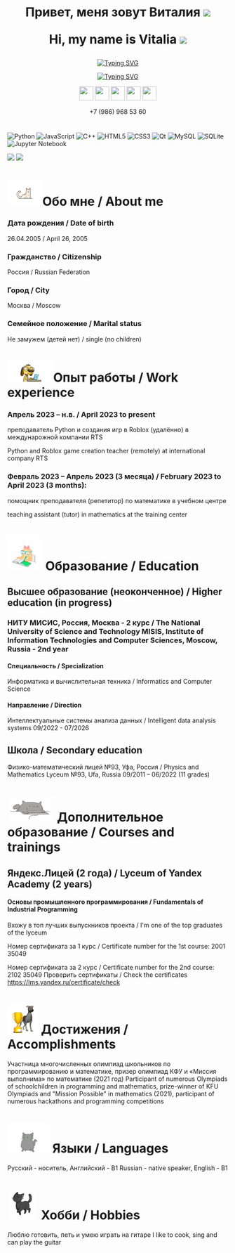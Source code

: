 <h1 align="center">Привет, меня зовут Виталия
<img src="https://github.com/blackcater/blackcater/raw/main/images/Hi.gif" height="32"/>

 Hi, my name is Vitalia
  <img src="https://github.com/blackcater/blackcater/raw/main/images/Hi.gif" height="32"/></h1>
<p align="center"><a href="https://git.io/typing-svg"><img src="https://readme-typing-svg.herokuapp.com?font=Fira+Code&pause=1000&color=5E5E5E&random=false&width=550&lines=%D0%A1%D1%82%D1%83%D0%B4%D0%B5%D0%BD%D1%82%D0%BA%D0%B0+%D0%9C%D0%98%D0%A1%D0%98%D0%A1%2C++%D0%BF%D1%80%D0%BE%D0%B3%D1%80%D0%B0%D0%BC%D0%BC%D0%B8%D1%81%D1%82+%D0%B8+%D0%BF%D1%80%D0%B5%D0%BF%D0%BE%D0%B4%D0%B0%D0%B2%D0%B0%D1%82%D0%B5%D0%BB%D1%8C" alt="Typing SVG" /></a>  </p> <p align="center"><a align="center" href="https://git.io/typing-svg"><img src="https://readme-typing-svg.herokuapp.com?font=Fira+Code&pause=1000&color=5E5E5E&random=false&width=435&lines=MISIS+student%2C+programmer+and+teacher" alt="Typing SVG" /></a>  </p> 

<p align="center"> <a href="https://t.me/vvvvvitalia"> <img height="32" width="32" src="https://cdn.jsdelivr.net/npm/simple-icons@v9/icons/telegram.svg" /></a>  
<a href="https://vk.com/v.vvvvi"> <img height="32" width="32" src="https://cdn.jsdelivr.net/npm/simple-icons@v9/icons/vk.svg" /></a>
<a href="discordapp.com/users/696341052445163570"> <img height="32" width="32" src="https://cdn.jsdelivr.net/npm/simple-icons@v9/icons/discord.svg" /></a>
  <a href="https://mail.yandex.ru/compose?mailto=vitaliya2604@yandex.ru&subject=Hello&body=Text"> <img height="32" width="32" src="https://cdn.jsdelivr.net/npm/simple-icons@v9/icons/gmail.svg" /></a>
  <a href="https://wa.me/qr/R7C42JXHIFCCG1"> <img height="32" width="32" src="https://cdn.jsdelivr.net/npm/simple-icons@v9/icons/whatsapp.svg" /></a>
  
  
</p>
<p align="center">
+7 (986) 968 53 60
</p>

<h1>
  
</h1>


  ![Python](https://img.shields.io/badge/python-3670A0?style=for-the-badge&logo=python&logoColor=ffdd54) ![JavaScript](https://img.shields.io/badge/javascript-%23323330.svg?style=for-the-badge&logo=javascript&logoColor=%23F7DF1E) ![C++](https://img.shields.io/badge/c++-%2300599C.svg?style=for-the-badge&logo=c%2B%2B&logoColor=white) ![HTML5](https://img.shields.io/badge/html5-%23E34F26.svg?style=for-the-badge&logo=html5&logoColor=white) ![CSS3](https://img.shields.io/badge/css3-%231572B6.svg?style=for-the-badge&logo=css3&logoColor=white) ![Qt](https://img.shields.io/badge/Qt-%23217346.svg?style=for-the-badge&logo=Qt&logoColor=white) ![MySQL](https://img.shields.io/badge/mysql-%2300f.svg?style=for-the-badge&logo=mysql&logoColor=white) ![SQLite](https://img.shields.io/badge/sqlite-%2307405e.svg?style=for-the-badge&logo=sqlite&logoColor=white) ![Jupyter Notebook](https://img.shields.io/badge/jupyter-%23FA0F00.svg?style=for-the-badge&logo=jupyter&logoColor=white)
<p align="center">
  
![](https://github-profile-summary-cards.vercel.app/api/cards/most-commit-language?username=vitalia2005&theme=buefy)
![](https://github-profile-summary-cards.vercel.app/api/cards/repos-per-language?username=vitalia2005&theme=buefy)
</p>

<h1>
  
</h1>


<h1><img src="https://github.com/Vitalia2005/Vitalia2005/blob/main/015c615900a746a801214550086613.gif" height="60"/>Обо мне / About me</h1>

### Дата рождения / Date of birth
26.04.2005 / April 26, 2005
### Гражданство / Citizenship
Россия / Russian Federation
### Город / City
Москва / Moscow
### Семейное положение / Marital status
Не замужем (детей нет) / single (no children)


<h1><img src="https://github.com/Vitalia2005/Vitalia2005/blob/main/work.gif" height="50"/>Опыт работы / Work experience</h1>


### Апрель 2023 – н.в. / April 2023 to present
преподаватель Python и создания игр в Roblox (удалённо) в междунарожной компании RTS 

Python and Roblox game creation teacher (remotely) at international company RTS
### Февраль 2023 – Апрель 2023 (3 месяца) / February 2023 to April 2023 (3 months): 
помощник преподавателя (репетитор) по математике в учебном центре

teaching assistant (tutor) in mathematics at the training center
<h1> <img src="https://github.com/Vitalia2005/Vitalia2005/blob/main/study.gif" height="80"/>  Образование / Education</h1>

## Высшее образование (неоконченное) / Higher education (in progress)
### НИТУ МИСИС, Россия, Москва - 2 курс / The National University of Science and Technology MISIS, Institute of Information Technologies and Computer Sciences, Moscow, Russia - 2nd year
#### Специальность / Specialization 
Информатика и вычислительная техника / Informatics and Computer Science
#### Направление / Direction
Интеллектуальные системы анализа данных / Intelligent data analysis systems
09/2022 - 07/2026 

## Школа / Secondary education
Физико-математический лицей №93, Уфа, Россия / Physics and Mathematics Lyceum №93, Ufa, Russia
09/2011 – 06/2022 (11 grades)

<h1> <img src="https://github.com/Vitalia2005/Vitalia2005/blob/main/k.gif" height="60"/>  Дополнительное образование / Courses and trainings</h1>


## Яндекс.Лицей (2 года) / Lyceum of Yandex Academy (2 years)
#### Основы промышленного программирования / Fundamentals of Industrial Programming
Вхожу в топ лучших выпускников проекта / I'm one of the top graduates of the lyceum

Номер сертификата за 1 курс / Certificate number for the 1st course: 2001 35049

Номер сертификата за 2 курс / Certificate number for the 2nd course: 2102 35049
Проверить сертификаты / Check the certificates
https://lms.yandex.ru/certificate/check

<h1> <img src="https://github.com/Vitalia2005/Vitalia2005/blob/main/hunde580%20(1).gif" height="70"/>  Достижения / Accomplishments</h1>

 Участница многочисленных олимпиад школьников по программированию и математике, призер олимпиад КФУ и «Миссия выполнима» по математике (2021 год)
 Participant of numerous Olympiads of schoolchildren in programming and mathematics, prize-winner of KFU Olympiads and "Mission Possible" in mathematics (2021), participant of numerous hackathons and programming competitions

<h1> <img src="https://github.com/Vitalia2005/Vitalia2005/blob/main/WKQV.gif" height="70"/>  Языки / Languages</h1>

Русский - носитель, Английский - B1
Russian - native speaker, English - B1

 
 
<h1> <img src="https://github.com/Vitalia2005/Vitalia2005/blob/main/1621974121_kotenok-12.gif" height="70"/>  Хобби / Hobbies</h1>

Люблю готовить, петь и умею играть на гитаре
I like to cook, sing and can play the guitar
